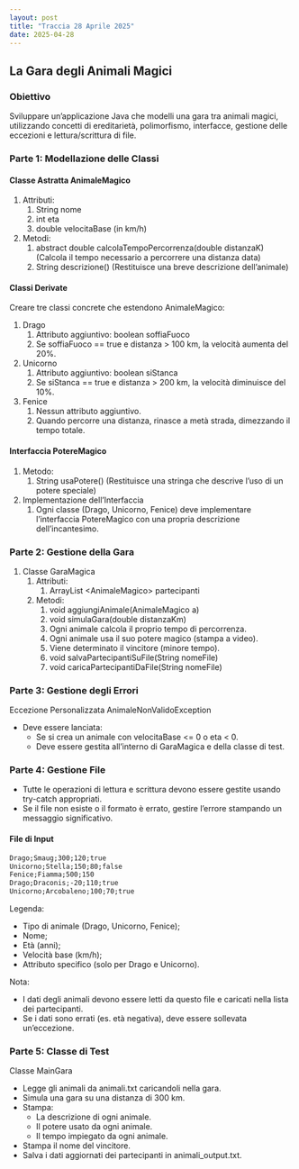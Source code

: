 ```yaml
---
layout: post
title: "Traccia 28 Aprile 2025"
date: 2025-04-28
---
```


## La Gara degli Animali Magici

### Obiettivo

Sviluppare un’applicazione Java che modelli una gara tra animali magici, utilizzando concetti di ereditarietà, polimorfismo, interfacce, gestione delle eccezioni e lettura/scrittura di file.

### Parte 1: Modellazione delle Classi

#### Classe Astratta AnimaleMagico

1. Attributi:
   1. String nome
   2. int eta
   3. double velocitaBase (in km/h)
2. Metodi:
   1. abstract double calcolaTempoPercorrenza(double distanzaK) (Calcola il tempo necessario a percorrere una distanza data)
   2. String descrizione() (Restituisce una breve descrizione dell’animale)

#### Classi Derivate

Creare tre classi concrete che estendono AnimaleMagico:

1. Drago
   1. Attributo aggiuntivo: boolean soffiaFuoco
   2. Se soffiaFuoco == true e distanza > 100 km, la velocità aumenta del 20%.
2. Unicorno
   1. Attributo aggiuntivo: boolean siStanca
   2. Se siStanca == true e distanza > 200 km, la velocità diminuisce del 10%.
3. Fenice
   1. Nessun attributo aggiuntivo.
   2. Quando percorre una distanza, rinasce a metà strada, dimezzando il tempo totale.

#### Interfaccia PotereMagico

1. Metodo:
   1. String usaPotere() (Restituisce una stringa che descrive l’uso di un potere speciale)
2. Implementazione dell’Interfaccia
   1. Ogni classe (Drago, Unicorno, Fenice) deve implementare l’interfaccia PotereMagico con una propria descrizione dell’incantesimo.

### Parte 2: Gestione della Gara

1. Classe GaraMagica
   1. Attributi:
      1. ArrayList \<AnimaleMagico\> partecipanti
   2. Metodi:
      1. void aggiungiAnimale(AnimaleMagico a)
      2. void simulaGara(double distanzaKm)
      3. Ogni animale calcola il proprio tempo di percorrenza.
      4. Ogni animale usa il suo potere magico (stampa a video).
      5. Viene determinato il vincitore (minore tempo).
      6. void salvaPartecipantiSuFile(String nomeFile)
      7. void caricaPartecipantiDaFile(String nomeFile)

### Parte 3: Gestione degli Errori

Eccezione Personalizzata AnimaleNonValidoException

* Deve essere lanciata:
  * Se si crea un animale con velocitaBase <= 0 o eta < 0.
  * Deve essere gestita all’interno di GaraMagica e della classe di test.

### Parte 4: Gestione File

* Tutte le operazioni di lettura e scrittura devono essere gestite usando try-catch appropriati.
* Se il file non esiste o il formato è errato, gestire l’errore stampando un messaggio significativo.

#### File di Input

```txt
Drago;Smaug;300;120;true
Unicorno;Stella;150;80;false
Fenice;Fiamma;500;150
Drago;Draconis;-20;110;true
Unicorno;Arcobaleno;100;70;true
```

Legenda:

* Tipo di animale (Drago, Unicorno, Fenice);
* Nome;
* Età (anni);
* Velocità base (km/h);
* Attributo specifico (solo per Drago e Unicorno).

Nota:

* I dati degli animali devono essere letti da questo file e caricati nella lista dei partecipanti.
* Se i dati sono errati (es. età negativa), deve essere sollevata un’eccezione.

### Parte 5: Classe di Test

Classe MainGara

* Legge gli animali da animali.txt caricandoli nella gara.
* Simula una gara su una distanza di 300 km.
* Stampa:
  * La descrizione di ogni animale.
  * Il potere usato da ogni animale.
  * Il tempo impiegato da ogni animale.
* Stampa il nome del vincitore.
* Salva i dati aggiornati dei partecipanti in animali_output.txt.
